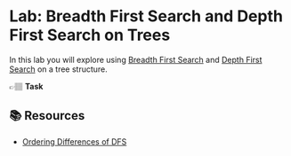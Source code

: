 # Lab: Breadth First Search and Depth First Search on Trees

In this lab you will explore using [Breadth First Search] and [Depth First Search] on a tree structure. 


👉🏽 **Task**




## 📚 Resources
* [Ordering Differences of DFS]



[Ordering Differences of DFS]: https://en.wikipedia.org/wiki/Depth-first_search#Output_of_a_depth-first_search
[Depth First Search]: https://en.wikipedia.org/wiki/Depth-first_search
[Breadth First Search]: https://en.wikipedia.org/wiki/Breadth-first_search
